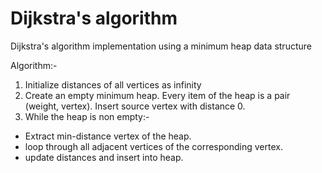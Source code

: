 # Dijkstra's algorithm

Dijkstra's algorithm implementation using a minimum heap data structure

Algorithm:-

1.  Initialize distances of all vertices as infinity
2.  Create an empty minimum heap. Every item of the heap is a pair (weight, vertex). Insert source vertex with distance 0.
3.  While the heap is non empty:-
  -  Extract min-distance vertex of the heap.
  -  loop through all adjacent vertices of the corresponding vertex.
  -  update distances and insert into heap.